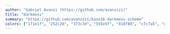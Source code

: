 ```yaml
---
author: "Gabriel Avanzi (https://github.com/avanzzzi)"
title: "darkmoss"
summary: "https://github.com/avanzzzi/base16-darkmoss-scheme"
colors: ["171e1f", "252c2d", "373c3d", "555e5f", "818f80", "c7c7a5", "e3e3c8", "e1eaef", "ff4658", "e6db74", "fdb11f", "499180", "66d9ef", "498091", "9bc0c8", "d27b53"]
---
```

